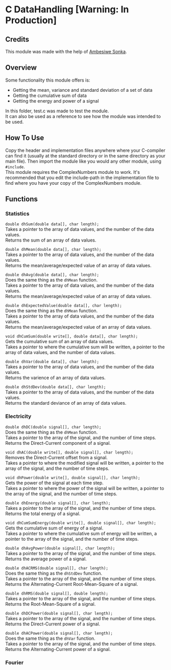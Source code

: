# C DataHandling [Warning: In Production]
## Credits
This module was made with the help of [Ambesiwe Sonka](https://github.com/Ambesiwe).

## Overview
Some functionality this module offers is:
- Getting the mean, variance and standard deviation of a set of data
- Getting the cumulative sum of data
- Getting the energy and power of a signal

In this folder, test.c was made to test the module.<br>
It can also be used as a reference to see how the module was intended to be used.

## How To Use
Copy the header and implementation files anywhere where your C-compiler can find it (usually at the standard directory or in the same directory as your main file). Then import the module like you would any other module, using `#include`.<br>
This module requires the ComplexNumbers module to work. It's recommended that you edit the include-path in the implementation file to find where you have your copy of the ComplexNumbers module.

## Functions
### Statistics
`double dhSum(double data[], char length);`<br>
Takes a pointer to the array of data values, and the number of the data values.<br>
Returns the sum of an array of data values.

`double dhMean(double data[], char length);`<br>
Takes a pointer to the array of data values, and the number of the data values.<br>
Returns the mean/average/expected value of an array of data values.

`double dhAvg(double data[], char length);`<br>
Does the same thing as the `dhMean` function.<br>
Takes a pointer to the array of data values, and the number of the data values.<br>
Returns the mean/average/expected value of an array of data values.

`double dhExpectedValue(double data[], char length);`<br>
Does the same thing as the `dhMean` function.<br>
Takes a pointer to the array of data values, and the number of the data values.<br>
Returns the mean/average/expected value of an array of data values.

`void dhCumSum(double write[], double data[], char length);`<br>
Gets the cumulative sum of an array of data values.<br>
Takes a pointer to where the cumulative sum will be written, a pointer to the array of data values, and the number of data values.

`double dhVar(double data[], char length);`<br>
Takes a pointer to the array of data values, and the number of the data values.<br>
Returns the varience of an array of data values.

`double dhStdDev(double data[], char length);`<br>
Takes a pointer to the array of data values, and the number of the data values.<br>
Returns the standard deviance of an array of data values.

### Electricity
`double dhDC(double signal[], char length);`<br>
Does the same thing as the `dhMean` function.<br>
Takes a pointer to the array of the signal, and the number of time steps.<br>
Returns the Direct-Current component of a signal.

`void dhAC(double write[], double signal[], char length);`<br>
Removes the Direct-Current offset from a signal.<br>
Takes a pointer to where the modified signal will be written, a pointer to the array of the signal, and the number of time steps.

`void dhPower(double write[], double signal[], char length);`<br>
Gets the power of the signal at each time step.<br>
Takes a pointer to where the power of the signal will be written, a pointer to the array of the signal, and the number of time steps.

`double dhEnergy(double signal[], char length);`<br>
Takes a pointer to the array of the signal, and the number of time steps.<br>
Returns the total energy of a signal.

`void dhCumSumEnergy(double write[], double signal[], char length);`<br>
Gets the cumulative sum of energy of a signal.<br>
Takes a pointer to where the cumulative sum of energy will be written, a pointer to the array of the signal, and the number of time steps.

`double dhAvgPower(double signal[], char length);`<br>
Takes a pointer to the array of the signal, and the number of time steps.<br>
Returns the average power of a signal.

`double dhACRMS(double signal[], char length);`<br>
Does the same thing as the `dhStdDev` function.<br>
Takes a pointer to the array of the signal, and the number of time steps.<br>
Returns the Alternating-Current Root-Mean-Square of a signal.

`double dhRMS(double signal[], double length);`<br>
Takes a pointer to the array of the signal, and the number of time steps.<br>
Returns the Root-Mean-Square of a signal.

`double dhDCPower(double signal[], char length);`<br>
Takes a pointer to the array of the signal, and the number of time steps.<br>
Returns the Direct-Current power of a signal.

`double dhACPower(double signal[], char length);`<br>
Does the same thing as the `dhVar` function.<br>
Takes a pointer to the array of the signal, and the number of time steps.<br>
Returns the Alternating-Current power of a signal.

### Fourier